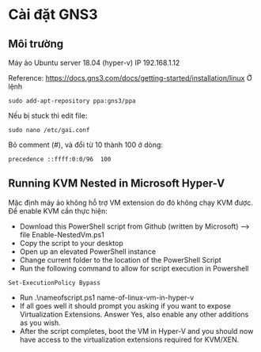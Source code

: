 # Cài đặt GNS3 
## Môi trường
Máy ảo Ubuntu server 18.04 (hyper-v)
IP 192.168.1.12

Reference: https://docs.gns3.com/docs/getting-started/installation/linux
Ở lệnh 
```
sudo add-apt-repository ppa:gns3/ppa
```
Nếu bị stuck thì edit file: 
```
sudo nano /etc/gai.conf
```
Bỏ comment (#), và đổi từ 10 thành 100 ở dòng:
```
precedence ::ffff:0:0/96  100
```

## Running KVM Nested in Microsoft Hyper-V 
Mặc định máy ảo không hỗ trợ VM extension do đó không chạy KVM được. Để enable KVM cần thực hiện:
- Download this PowerShell script from Github (written by Microsoft) --> file Enable-NestedVm.ps1
- Copy the script to your desktop
- Open up an elevated PowerShell instance
- Change current folder to the location of the PowerShell Script
- Run the following command to allow for script execution in Powershell
```
Set-ExecutionPolicy Bypass
```
- Run .\nameofscript.ps1 name-of-linux-vm-in-hyper-v
- If all goes well it should prompt you asking if you want to expose Virtualization Extensions. Answer Yes, also enable any other additions as you wish.
- After the script completes, boot the VM in Hyper-V and you should now have access to the virtualization extensions required for KVM/XEN.

